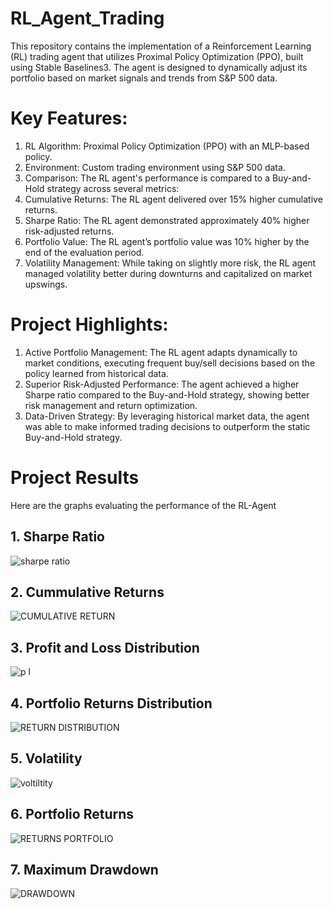 # RL_Agent_Trading
This repository contains the implementation of a Reinforcement Learning (RL) trading agent that utilizes Proximal Policy Optimization (PPO), built using Stable Baselines3. The agent is designed to dynamically adjust its portfolio based on market signals and trends from S&amp;P 500 data. 

# Key Features:
1. RL Algorithm: Proximal Policy Optimization (PPO) with an MLP-based policy.
2. Environment: Custom trading environment using S&P 500 data.
3. Comparison: The RL agent's performance is compared to a Buy-and-Hold strategy across several metrics:
4. Cumulative Returns: The RL agent delivered over 15% higher cumulative returns.
5. Sharpe Ratio: The RL agent demonstrated approximately 40% higher risk-adjusted returns.
6. Portfolio Value: The RL agent’s portfolio value was 10% higher by the end of the evaluation period.
7. Volatility Management: While taking on slightly more risk, the RL agent managed volatility better during downturns and capitalized on market upswings.

# Project Highlights:
1. Active Portfolio Management: The RL agent adapts dynamically to market conditions, executing frequent buy/sell decisions based on the policy learned from historical data.
2. Superior Risk-Adjusted Performance: The agent achieved a higher Sharpe ratio compared to the Buy-and-Hold strategy, showing better risk management and return optimization.
3. Data-Driven Strategy: By leveraging historical market data, the agent was able to make informed trading decisions to outperform the static Buy-and-Hold strategy.

# Project Results
Here are the graphs evaluating the performance of the RL-Agent 

## 1. Sharpe Ratio
![sharpe ratio](https://github.com/user-attachments/assets/e9870959-82f9-4102-b62e-1b7cc064c5d2)

## 2. Cummulative Returns
![CUMULATIVE RETURN](https://github.com/user-attachments/assets/6a8d4d64-c58c-4c44-a873-5323c9cace51)

## 3. Profit and Loss Distribution
![p l](https://github.com/user-attachments/assets/43bf39f3-8328-4709-b963-dbf33dea0e25)

## 4. Portfolio Returns Distribution
![RETURN DISTRIBUTION](https://github.com/user-attachments/assets/ef7d224e-a949-4950-a24a-ab061a9d8874)

## 5. Volatility
![voltiltity](https://github.com/user-attachments/assets/3e2ea111-836e-4879-83f1-31fd61c33239)

## 6. Portfolio Returns
![RETURNS PORTFOLIO](https://github.com/user-attachments/assets/7b121a0d-b075-4f54-8fa3-33ad66580d09)

## 7. Maximum Drawdown 
![DRAWDOWN](https://github.com/user-attachments/assets/4a75da18-b1b0-4e08-9e11-42b19e2af298)


